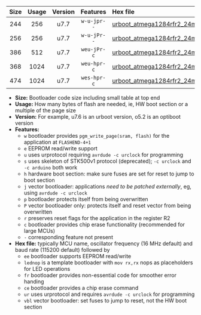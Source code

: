 |Size|Usage|Version|Features|Hex file|
|:-:|:-:|:-:|:-:|:--|
|244|256|u7.7|`w-u-jpr--`|[urboot_atmega1284rfr2_24mhz_115200bps_lednop_ur_vbl.hex](https://raw.githubusercontent.com/stefanrueger/urboot.hex/main/mcus/atmega1284rfr2/fcpu_24mhz/115200_bps/urboot_atmega1284rfr2_24mhz_115200bps_lednop_ur_vbl.hex)|
|256|256|u7.7|`w-u-jPr--`|[urboot_atmega1284rfr2_24mhz_115200bps_ur_vbl.hex](https://raw.githubusercontent.com/stefanrueger/urboot.hex/main/mcus/atmega1284rfr2/fcpu_24mhz/115200_bps/urboot_atmega1284rfr2_24mhz_115200bps_ur_vbl.hex)|
|386|512|u7.7|`weu-jPr-c`|[urboot_atmega1284rfr2_24mhz_115200bps_ee_lednop_fr_ce_ur_vbl.hex](https://raw.githubusercontent.com/stefanrueger/urboot.hex/main/mcus/atmega1284rfr2/fcpu_24mhz/115200_bps/urboot_atmega1284rfr2_24mhz_115200bps_ee_lednop_fr_ce_ur_vbl.hex)|
|368|1024|u7.7|`weu-hpr-c`|[urboot_atmega1284rfr2_24mhz_115200bps_ee_lednop_fr_ce_ur.hex](https://raw.githubusercontent.com/stefanrueger/urboot.hex/main/mcus/atmega1284rfr2/fcpu_24mhz/115200_bps/urboot_atmega1284rfr2_24mhz_115200bps_ee_lednop_fr_ce_ur.hex)|
|474|1024|u7.7|`wes-hpr-c`|[urboot_atmega1284rfr2_24mhz_115200bps_ee_lednop_fr_ce.hex](https://raw.githubusercontent.com/stefanrueger/urboot.hex/main/mcus/atmega1284rfr2/fcpu_24mhz/115200_bps/urboot_atmega1284rfr2_24mhz_115200bps_ee_lednop_fr_ce.hex)|

- **Size:** Bootloader code size including small table at top end
- **Usage:** How many bytes of flash are needed, ie, HW boot section or a multiple of the page size
- **Version:** For example, u7.6 is an urboot version, o5.2 is an optiboot version
- **Features:**
  + `w` bootloader provides `pgm_write_page(sram, flash)` for the application at `FLASHEND-4+1`
  + `e` EEPROM read/write support
  + `u` uses urprotocol requiring `avrdude -c urclock` for programming
  + `s` uses skeleton of STK500v1 protocol (deprecated); `-c urclock` and `-c arduino` both work
  + `h` hardware boot section: make sure fuses are set for reset to jump to boot section
  + `j` vector bootloader: applications *need to be patched externally*, eg, using `avrdude -c urclock`
  + `p` bootloader protects itself from being overwritten
  + `P` vector bootloader only: protects itself and reset vector from being overwritten
  + `r` preserves reset flags for the application in the register R2
  + `c` bootloader provides chip erase functionality (recommended for large MCUs)
  + `-` corresponding feature not present
- **Hex file:** typically MCU name, oscillator frequency (16 MHz default) and baud rate (115200 default) followed by
  + `ee` bootloader supports EEPROM read/write
  + `lednop` is a template bootloader with `mov rx,rx` nops as placeholders for LED operations
  + `fr` bootloader provides non-essential code for smoother error handing
  + `ce` bootloader provides a chip erase command
  + `ur` uses urprotocol and requires `avrdude -c urclock` for programming
  + `vbl` vector bootloader: set fuses to jump to reset, not the HW boot section
